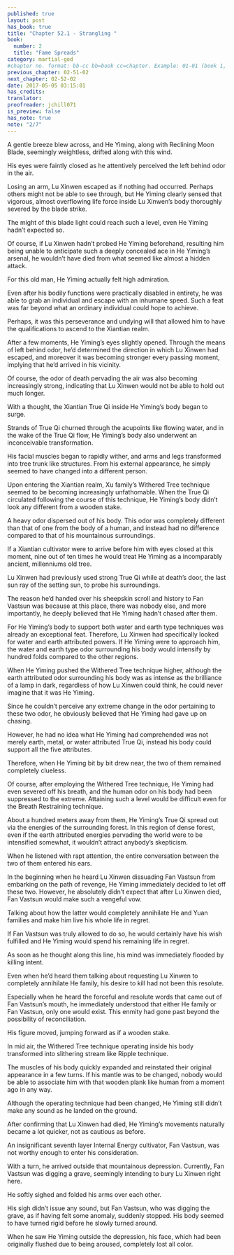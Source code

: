 ```yaml
---
published: true
layout: post
has_book: true
title: "Chapter 52.1 - Strangling "
book:
  number: 2
  title: "Fame Spreads"
category: martial-god
#chapter no. format: bb-cc bb=book cc=chapter. Example: 01-01 (book 1, chapter 1)
previous_chapter: 02-51-02
next_chapter: 02-52-02
date: 2017-05-05 03:15:01 
has_credits:
translator:
proofreader: jchill071
is_preview: false
has_note: true
note: "2/7"
---
```

A gentle breeze blew across, and He Yiming, along with Reclining Moon Blade, seemingly weightless, drifted along with this wind.

His eyes were faintly closed as he attentively perceived the left behind odor in the air.

Losing an arm, Lu Xinwen escaped as if nothing had occurred. Perhaps others might not be able to see through, but He Yiming clearly sensed that vigorous, almost overflowing life force inside Lu Xinwen’s body thoroughly severed by the blade strike.

The might of this blade light could reach such a level, even He Yiming hadn’t expected so.
<!--more-->

Of course, if Lu Xinwen hadn’t probed He Yiming beforehand, resulting him being unable to anticipate such a deeply concealed ace in He Yiming’s arsenal, he wouldn’t have died from what seemed like almost a hidden attack.

For this old man, He Yiming actually felt high admiration.

Even after his bodily functions were practically disabled in entirety, he was able to grab an individual and escape with an inhumane speed. Such a feat was far beyond what an ordinary individual could hope to achieve.

Perhaps, it was this perseverance and undying will that allowed him to have the qualifications to ascend to the Xiantian realm.

After a few moments, He Yiming’s eyes slightly opened. Through the means of left behind odor, he’d determined the direction in which Lu Xinwen had escaped, and moreover it was becoming stronger every passing moment, implying that he’d arrived in his vicinity.

Of course, the odor of death pervading the air was also becoming increasingly strong, indicating that Lu Xinwen would not be able to hold out much longer.

With a thought, the Xiantian True Qi inside He Yiming’s body began to surge.

Strands of True Qi churned through the acupoints like flowing water, and in the wake of the True Qi flow, He Yiming’s body also underwent an inconceivable transformation.

His facial muscles began to rapidly wither, and arms and legs transformed into tree trunk like structures. From his external appearance, he simply seemed to have changed into a different person.

Upon entering the Xiantian realm, Xu family’s Withered Tree technique seemed to be becoming increasingly unfathomable. When the True Qi circulated following the course of this technique, He Yiming’s body didn’t look any different from a wooden stake.

A heavy odor dispersed out of his body. This odor was completely different than that of one from the body of a human, and instead had no difference compared to that of his mountainous surroundings.

If a Xiantian cultivator were to arrive before him with eyes closed at this moment, nine out of ten times he would treat He Yiming as a incomparably ancient, millenniums old tree.

Lu Xinwen had previously used strong True Qi while at death’s door, the last sun ray of the setting sun, to probe his surroundings.

The reason he’d handed over his sheepskin scroll and history to Fan Vastsun was because at this place, there was nobody else, and more importantly, he deeply believed that He Yiming hadn’t chased after them.

For He Yiming’s body to support both water and earth type techniques was already an exceptional feat. Therefore, Lu Xinwen had specifically looked for water and earth attributed powers. If He Yiming were to approach him, the water and earth type odor surrounding his body would intensify by hundred folds compared to the other regions.

When He Yiming pushed the Withered Tree technique higher, although the earth attributed odor surrounding his body was as intense as the brilliance of a lamp in dark, regardless of how Lu Xinwen could think, he could never imagine that it was He Yiming.

Since he couldn’t perceive any extreme change in the odor pertaining to these two odor, he obviously believed that He Yiming had gave up on chasing.

However, he had no idea what He Yiming had comprehended was not merely earth, metal, or water attributed True Qi, instead his body could support all the five attributes.

Therefore, when He Yiming bit by bit drew near, the two of them remained completely clueless.

Of course, after employing the Withered Tree technique, He Yiming had even severed off his breath, and the human odor on his body had been suppressed to the extreme. Attaining such a level would be difficult even for the Breath Restraining technique.

About a hundred meters away from them, He Yiming’s True Qi spread out via the energies of the surrounding forest. In this region of dense forest, even if the earth attributed energies pervading the world were to be intensified somewhat, it wouldn’t attract anybody’s skepticism.

When he listened with rapt attention, the entire conversation between the two of them entered his ears.

In the beginning when he heard Lu Xinwen dissuading Fan Vastsun from embarking on the path of revenge, He Yiming immediately decided to let off these two. However, he absolutely didn’t expect that after Lu Xinwen died, Fan Vastsun would make such a vengeful vow.

Talking about how the latter would completely annihilate He and Yuan families and make him live his whole life in regret.

If Fan Vastsun was truly allowed to do so, he would certainly have his wish fulfilled and He Yiming would spend his remaining life in regret.

As soon as he thought along this line, his mind was immediately flooded by killing intent.

Even when he’d heard them talking about requesting Lu Xinwen to completely annihilate He family, his desire to kill had not been this resolute.

Especially when he heard the forceful and resolute words that came out of Fan Vastsun’s mouth, he immediately understood that either He family or Fan Vastsun, only one would exist. This enmity had gone past beyond the possibility of reconciliation.

His figure moved, jumping forward as if a wooden stake.

In mid air, the Withered Tree technique operating inside his body transformed into slithering stream like Ripple technique.

The muscles of his body quickly expanded and reinstated their original appearance in a few turns. If his mantle was to be changed, nobody would be able to associate him with that wooden plank like human from a moment ago in any way.

Although the operating technique had been changed, He Yiming still didn’t make any sound as he landed on the ground.

After confirming that Lu Xinwen had died, He Yiming’s movements naturally became a lot quicker, not as cautious as before.

An insignificant seventh layer Internal Energy cultivator, Fan Vastsun, was not worthy enough to enter his consideration.

With a turn, he arrived outside that mountainous depression. Currently, Fan Vastsun was digging a grave, seemingly intending to bury Lu Xinwen right here.

He softly sighed and folded his arms over each other.

His sigh didn’t issue any sound, but Fan Vastsun, who was digging the grave, as if having felt some anomaly, suddenly stopped. His body seemed to have turned rigid before he slowly turned around.

When he saw He Yiming outside the depression, his face, which had been originally flushed due to being aroused, completely lost all color.
